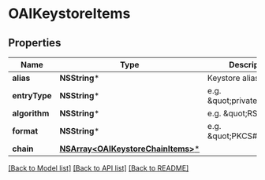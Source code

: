 # OAIKeystoreItems

## Properties
Name | Type | Description | Notes
------------ | ------------- | ------------- | -------------
**alias** | **NSString*** | Keystore alias name | [optional] 
**entryType** | **NSString*** | e.g. \&quot;privateKey\&quot; | [optional] 
**algorithm** | **NSString*** | e.g. \&quot;RSA\&quot; | [optional] 
**format** | **NSString*** | e.g. \&quot;PKCS#8\&quot; | [optional] 
**chain** | [**NSArray&lt;OAIKeystoreChainItems&gt;***](OAIKeystoreChainItems.md) |  | [optional] 

[[Back to Model list]](../README.md#documentation-for-models) [[Back to API list]](../README.md#documentation-for-api-endpoints) [[Back to README]](../README.md)


